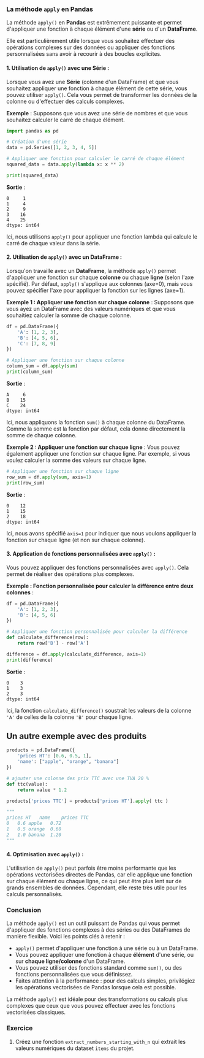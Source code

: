 ### La méthode `apply` en Pandas

La méthode `apply()` en **Pandas** est extrêmement puissante et permet d'appliquer une fonction à chaque élément d'une **série** ou d'un **DataFrame**. 

Elle est particulièrement utile lorsque vous souhaitez effectuer des opérations complexes sur des données ou appliquer des fonctions personnalisées sans avoir à recourir à des boucles explicites.

#### 1. **Utilisation de `apply()` avec une Série** :

Lorsque vous avez une **Série** (colonne d'un DataFrame) et que vous souhaitez appliquer une fonction à chaque élément de cette série, vous pouvez utiliser `apply()`. Cela vous permet de transformer les données de la colonne ou d'effectuer des calculs complexes.

**Exemple** :
Supposons que vous avez une série de nombres et que vous souhaitez calculer le carré de chaque élément.

```python
import pandas as pd

# Création d'une série
data = pd.Series([1, 2, 3, 4, 5])

# Appliquer une fonction pour calculer le carré de chaque élément
squared_data = data.apply(lambda x: x ** 2)

print(squared_data)
```

**Sortie** :
```
0     1
1     4
2     9
3    16
4    25
dtype: int64
```

Ici, nous utilisons `apply()` pour appliquer une fonction lambda qui calcule le carré de chaque valeur dans la série.

#### 2. **Utilisation de `apply()` avec un DataFrame** :

Lorsqu'on travaille avec un **DataFrame**, la méthode `apply()` permet d'appliquer une fonction sur chaque **colonne** ou chaque **ligne** (selon l'axe spécifié). Par défaut, `apply()` s'applique aux colonnes (axe=0), mais vous pouvez spécifier l'axe pour appliquer la fonction sur les lignes (axe=1).

**Exemple 1 : Appliquer une fonction sur chaque colonne** :
Supposons que vous ayez un DataFrame avec des valeurs numériques et que vous souhaitiez calculer la somme de chaque colonne.

```python
df = pd.DataFrame({
    'A': [1, 2, 3],
    'B': [4, 5, 6],
    'C': [7, 8, 9]
})

# Appliquer une fonction sur chaque colonne
column_sum = df.apply(sum)
print(column_sum)
```

**Sortie** :
```
A     6
B    15
C    24
dtype: int64
```

Ici, nous appliquons la fonction `sum()` à chaque colonne du DataFrame. Comme la somme est la fonction par défaut, cela donne directement la somme de chaque colonne.

**Exemple 2 : Appliquer une fonction sur chaque ligne** :
Vous pouvez également appliquer une fonction sur chaque ligne. Par exemple, si vous voulez calculer la somme des valeurs sur chaque ligne.

```python
# Appliquer une fonction sur chaque ligne
row_sum = df.apply(sum, axis=1)
print(row_sum)
```

**Sortie** :
```
0    12
1    15
2    18
dtype: int64
```

Ici, nous avons spécifié `axis=1` pour indiquer que nous voulons appliquer la fonction sur chaque ligne (et non sur chaque colonne).

#### 3. **Application de fonctions personnalisées avec `apply()`** :

Vous pouvez appliquer des fonctions personnalisées avec `apply()`. Cela permet de réaliser des opérations plus complexes.

**Exemple : Fonction personnalisée pour calculer la différence entre deux colonnes** :

```python
df = pd.DataFrame({
    'A': [1, 2, 3],
    'B': [4, 5, 6]
})

# Appliquer une fonction personnalisée pour calculer la différence
def calculate_difference(row):
    return row['B'] - row['A']

difference = df.apply(calculate_difference, axis=1)
print(difference)
```

**Sortie** :
```
0    3
1    3
2    3
dtype: int64
```

Ici, la fonction `calculate_difference()` soustrait les valeurs de la colonne `'A'` de celles de la colonne `'B'` pour chaque ligne.

## Un autre exemple avec des produits

```python
products = pd.DataFrame({
    'prices HT': [0.6, 0.5, 1],
    'name': ["apple", "orange", "banana"]
})

# ajouter une colonne des prix TTC avec une TVA 20 %
def ttc(value):
    return value * 1.2

products['prices TTC'] = products['prices HT'].apply( ttc )

"""
prices HT	name	prices TTC
0	0.6	apple	0.72
1	0.5	orange	0.60
2	1.0	banana	1.20
"""
```

#### 4. **Optimisation avec `apply()`** :

L'utilisation de `apply()` peut parfois être moins performante que les opérations vectorisées directes de Pandas, car elle applique une fonction sur chaque élément ou chaque ligne, ce qui peut être plus lent sur de grands ensembles de données. Cependant, elle reste très utile pour les calculs personnalisés.

### Conclusion

La méthode `apply()` est un outil puissant de Pandas qui vous permet d'appliquer des fonctions complexes à des séries ou des DataFrames de manière flexible. Voici les points clés à retenir :

- `apply()` permet d'appliquer une fonction à une série ou à un DataFrame.
- Vous pouvez appliquer une fonction à chaque **élément** d'une série, ou sur **chaque ligne/colonne** d'un DataFrame.
- Vous pouvez utiliser des fonctions standard comme `sum()`, ou des fonctions personnalisées que vous définissez.
- Faites attention à la performance : pour des calculs simples, privilégiez les opérations vectorisées de Pandas lorsque cela est possible.

La méthode `apply()` est idéale pour des transformations ou calculs plus complexes que ceux que vous pouvez effectuer avec les fonctions vectorisées classiques.


### Exercice

1. Créez une fonction `extract_numbers_starting_with_n` qui extrait les valeurs numériques du dataset `items` du projet.
